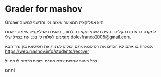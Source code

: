 # Grader for mashov

Grdaer היא אפליקציה המציעה עיצוב נקי וחדשני למשוב

למקרה בו אתם נתקלים בבעיה כלשהי הקשורה לתוכן, באגים באפליקציה עצמה - 
אתם מוזמנים לשלוח לי בכל עת במייל שלי dolevfranco2005@gmail.com.

למקרה בו אתם לא זוכרים את הסיסמא אתם יכולים לשנות את הסיסמא בקישור הבא:
https://web.mashov.info/students/recover

לכל בעיות אחרות אתם הינכם יכולים לכתוב לי במייל.

תהנו!


